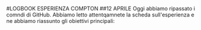 #LOGBOOK ESPERIENZA COMPTON
##12 APRILE
Oggi abbiamo ripassato i comndi di GitHub. 
Abbiamo letto attentqamnete la scheda sull'esperienza e ne abbiamo riassunto gli obiettivi principali:
